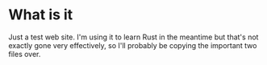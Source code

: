 # What is it

Just a test web site. I'm using it to learn Rust in the meantime but that's not
exactly gone very effectively, so I'll probably be copying the important two
files over.
